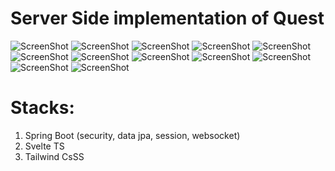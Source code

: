 # Server Side implementation of Quest

![ScreenShot](/screenshots/1-login.png)
![ScreenShot](/screenshots/2-lobby.png)
![ScreenShot](/screenshots/3-settings.png)
![ScreenShot](/screenshots/4-host-selects-forensic.png)
![ScreenShot](/screenshots/5-select-clue-mean.png)
![ScreenShot](/screenshots/6-forensic-chooses-analysis.png)
![ScreenShot](/screenshots/7-murder-suspects.png)
![ScreenShot](/screenshots/8-role-accomplice.png)
![ScreenShot](/screenshots/8-role-investigator.png)
![ScreenShot](/screenshots/8-role-murderer.png)
![ScreenShot](/screenshots/8-role-witness.png)
![ScreenShot](/screenshots/9-end.png)


# Stacks:
1. Spring Boot (security, data jpa, session, websocket)
2. Svelte TS
3. Tailwind CsSS
